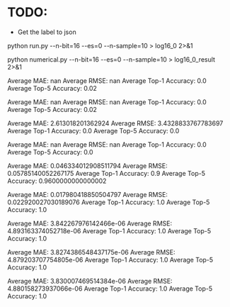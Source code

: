 
# TODO:
- Get the label to json

python run.py --n-bit=16 --es=0 --n-sample=10 > log16_0 2>&1

python numerical.py --n-bit=16 --es=0 --n-sample=10 > log16_0_result 2>&1

Average MAE: nan
Average RMSE: nan
Average Top-1 Accuracy: 0.0
Average Top-5 Accuracy: 0.02

Average MAE: nan
Average RMSE: nan
Average Top-1 Accuracy: 0.0
Average Top-5 Accuracy: 0.02

Average MAE: 2.613018201362924
Average RMSE: 3.4328833767783697
Average Top-1 Accuracy: 0.0
Average Top-5 Accuracy: 0.0

Average MAE: nan
Average RMSE: nan
Average Top-1 Accuracy: 0.0
Average Top-5 Accuracy: 0.0

Average MAE: 0.046334012908511794
Average RMSE: 0.05785140052267175
Average Top-1 Accuracy: 0.9
Average Top-5 Accuracy: 0.9600000000000002

Average MAE: 0.017980418850504797
Average RMSE: 0.022920027030189076
Average Top-1 Accuracy: 1.0
Average Top-5 Accuracy: 1.0

Average MAE: 3.842267976142466e-06
Average RMSE: 4.893163374052718e-06
Average Top-1 Accuracy: 1.0
Average Top-5 Accuracy: 1.0

Average MAE: 3.8274386548437175e-06
Average RMSE: 4.879203707754805e-06
Average Top-1 Accuracy: 1.0
Average Top-5 Accuracy: 1.0

Average MAE: 3.830007469514384e-06
Average RMSE: 4.880158273937066e-06
Average Top-1 Accuracy: 1.0
Average Top-5 Accuracy: 1.0